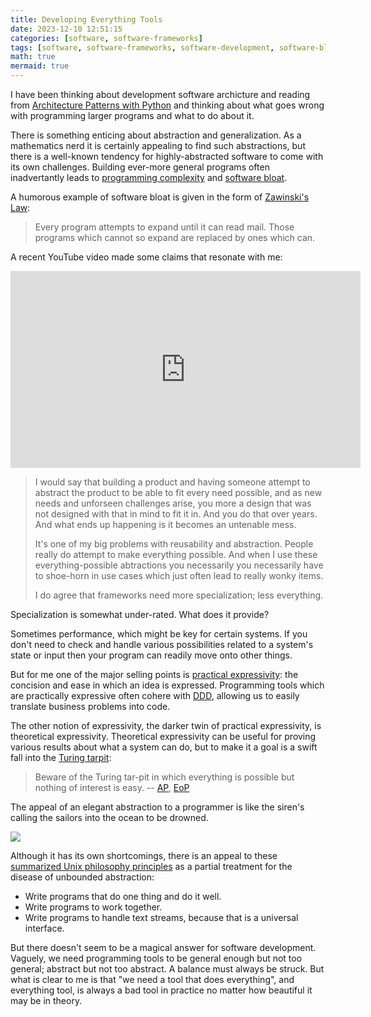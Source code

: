 ```yaml
---
title: Developing Everything Tools
date: 2023-12-10 12:51:15
categories: [software, software-frameworks]
tags: [software, software-frameworks, software-development, software-bloat, programming-complexity, abstraction, reusability]
math: true
mermaid: true
---
```


I have been thinking about development software archicture and reading from [Architecture Patterns with Python](https://www.oreilly.com/library/view/architecture-patterns-with/9781492052197/) and thinking about what goes wrong with programming larger programs and what to do about it.

There is something enticing about abstraction and generalization. As a mathematics nerd it is certainly appealing to find such abstractions, but there is a well-known tendency for highly-abstracted software to come with its own challenges. Building ever-more general programs often inadvertantly leads to [programming complexity](https://en.wikipedia.org/wiki/Programming_complexity) and [software bloat](https://en.wikipedia.org/wiki/Software_bloat).

A humorous example of software bloat is given in the form of [Zawinski's Law](https://en.wikipedia.org/wiki/Jamie_Zawinski#Zawinski's_Law):

> Every program attempts to expand until it can read mail. Those programs which cannot so expand are replaced by ones which can.

A recent YouTube video made some claims that resonate with me:

<iframe width="560" height="315" src="https://www.youtube.com/embed/OXq7NAPxLVU?si=hykYCCRlxFqQUjse" title="YouTube video player" frameborder="0" allow="accelerometer; autoplay; clipboard-write; encrypted-media; gyroscope; picture-in-picture; web-share" allowfullscreen></iframe>

> I would say that building a product and having someone attempt to abstract the product to be able to fit every need possible, and as new needs and unforseen challenges arise, you more a design that was not designed with that in mind to fit it in. And you do that over years. And what ends up happening is it becomes an untenable mess.
>
> It's one of my big problems with reusability and abstraction. People really do attempt to make everything possible. And when I use these everything-possible abtractions you necessarily you necessarily have to shoe-horn in use cases which just often lead to really wonky items.
>
> I do agree that frameworks need more specialization; less everything. 

Specialization is somewhat under-rated. What does it provide? 

Sometimes performance, which might be key for certain systems. If you don't need to check and handle various possibilities related to a system's state or input then your program can readily move onto other things. 

But for me one of the major selling points is [practical expressivity](https://en.wikipedia.org/wiki/Expressive_power_(computer_science)#Information_description): the concision and ease in which an idea is expressed. Programming tools which are practically expressive often cohere with [DDD](https://en.wikipedia.org/wiki/Domain-driven_design), allowing us to easily translate business problems into code.

The other notion of expressivity, the darker twin of practical expressivity, is theoretical expressivity. Theoretical expressivity can be useful for proving various results about what a system can do, but to make it a goal is a swift fall into the [Turing tarpit](https://en.wikipedia.org/wiki/Turing_tarpit):

> Beware of the Turing tar-pit in which everything is possible but nothing of interest is easy. -- [AP](https://en.wikipedia.org/wiki/Alan_Perlis), [EoP](https://en.wikipedia.org/wiki/Epigrams_on_Programming)

The appeal of an elegant abstraction to a programmer is like the siren's calling the sailors into the ocean to be drowned.

![](https://upload.wikimedia.org/wikipedia/commons/a/a3/Draper_Herbert_James_Ulysses_and_the_Sirens.jpg)

Although it has its own shortcomings, there is an appeal to these [summarized Unix philosophy principles](https://en.wikipedia.org/wiki/Unix_philosophy#Origin) as a partial treatment for the disease of unbounded abstraction:

- Write programs that do one thing and do it well.
- Write programs to work together.
- Write programs to handle text streams, because that is a universal interface.


But there doesn't seem to be a magical answer for software development. Vaguely, we need programming tools to be general enough but not too general; abstract but not too abstract. A balance must always be struck. But what is clear to me is that "we need a tool that does everything", and everything tool, is always a bad tool in practice no matter how beautiful it may be in theory.
